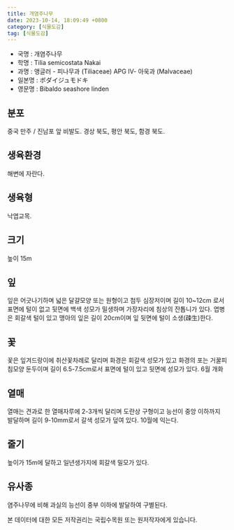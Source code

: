```yaml
---
title: 개염주나무
date: 2023-10-14, 18:09:49 +0800
category: [식물도감]
tag: [식물도감]
---
```




- 국명 : 개염주나무
- 학명 : Tilia semicostata Nakai
- 과명 : 앵글러 - 피나무과 (Tiliaceae) APG Ⅳ- 아욱과 (Malvaceae)
- 일본명 : ボダイジュモドキ
- 영문명 : Bibaldo seashore linden


## 분포
중국 만주 / 진남포 앞 비발도. 경상 북도, 평안 북도, 함경 북도.
## 생육환경
해변에 자란다.
## 생육형
낙엽교목.
## 크기
높이 15m
## 잎
잎은 어긋나기하며 넓은 달걀모양 또는 원형이고 첨두 심장저이며 길이 10~12cm 로서 표면에 털이 없고 뒷면에 백색 성모가 밀생하며 가장자리에 침상의 잔톱니가 있다. 엽병은 회갈색 털이 있고 맹아의 잎은 길이 20cm이며 잎 뒷면에 털이 소생(疎生)한다.
## 꽃
꽃은 잎겨드랑이에 취산꽃차례로 달리며 화경은 회갈색 성모가 있고 화경의 포는 거꿀피침모양 둔두이며 길이 6.5-7.5cm로서 표면에 털이 있고 뒷면에 성모가 있다. 6월 개화
## 열매
열매는 견과로 한 열매자루에 2-3개씩 달리며  도란상 구형이고 능선이 중앙 이하까지 발달하며 길이 9-10mm로서 갈색 성모가 덮여 있다. 10월에 익는다.
## 줄기
높이가 15m에 달하고 일년생가지에 회갈색 밀모가 있다.
## 유사종
염주나무에 비해 과실의 능선이 중부 이하에 발달하여 구별된다. 






본 데이터에 대한 모든 저작권리는 국립수목원 또는 원저작자에게 있습니다.
